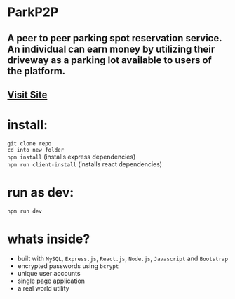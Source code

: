 <h1>ParkP2P</h1>

<h2>A peer to peer parking spot reservation service. An individual can earn money by utilizing their driveway as a parking lot available to users of the platform. <h2>

<a href="https://spotparkp2p.herokuapp.com"><h2>Visit Site</h2></a>

# install:

`git clone repo`<br>
`cd into new folder`<br>
`npm install` (installs express dependencies)<br>
`npm run client-install` (installs react dependencies)<br>

# run as dev:

`npm run dev`

# whats inside?
* built with `MySQL`, `Express.js`, `React.js`, `Node.js`, `Javascript` and `Bootstrap` 
* encrypted passwords using `bcrypt`
* unique user accounts
* single page application
* a real world utility




